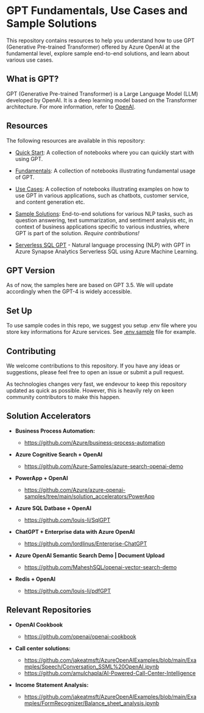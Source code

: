 # GPT Fundamentals, Use Cases and Sample Solutions
This repository contains resources to help you understand how to use GPT (Generative Pre-trained Transformer) offered by Azure OpenAI at the fundamental level, explore sample end-to-end solutions, and learn about various use cases. 

## What is GPT?
GPT (Generative Pre-trained Transformer) is a Large Language Model (LLM) developed by OpenAI. It is a deep learning model based on the Transformer architecture. For more information, refer to [OpenAI](openai.com).

## Resources
The following resources are available in this repository:

- [Quick Start](./quick_start/): A collection of notebooks where you can quickly start with using GPT. 

- [Fundamentals](./fundamentals/): A collection of notebooks illustrating fundamental usage of GPT.

- [Use Cases](./use_cases/): A collection of notebooks illustrating examples on how to use GPT in various applications, such as chatbots, customer service, and content generation etc.

- [Sample Solutions](./solution_accelerators/): End-to-end solutions for various NLP tasks, such as question answering, text summarization, and sentiment analysis etc, in context of business applications specific to various industries, where GPT is part of the solution. *Require contributions!*

- [Serverless SQL GPT](https://github.com/balakreshnan/Samples2023/blob/main/AzureML/serverlesssqlgpt.md) - Natural language processing (NLP) with GPT in Azure Synapse Analytics Serverless SQL using Azure Machine Learning.

## GPT Version
As of now, the samples here are based on GPT 3.5. We will update accordingly when the GPT-4 is widely accessible.

## Set Up
To use sample codes in this repo, we suggest you setup .env file where you store key informations for Azure services. See [.env.sample](./.env.sample) file for example.

## Contributing
We welcome contributions to this repository. If you have any ideas or suggestions, please feel free to open an issue or submit a pull request.

As technologies changes very fast, we endevour to keep this repository updated as quick as possible. However, this is heavily rely on keen community contributors to make this happen.

## Solution Accelerators
- **Business Process Automation:**
   - https://github.com/Azure/business-process-automation
   
- **Azure Cognitive Search + OpenAI**
   - https://github.com/Azure-Samples/azure-search-openai-demo

- **PowerApp + OpenAI**
   - https://github.com/Azure/azure-openai-samples/tree/main/solution_accelerators/PowerApp
   
- **Azure SQL Datbase + OpenAI**
   - https://github.com/louis-li/SqlGPT

- **ChatGPT + Enterprise data with Azure OpenAI**
   - https://github.com/lordlinus/Enterprise-ChatGPT

- **Azure OpenAI Semantic Search Demo | Document Upload**
   - https://github.com/MaheshSQL/openai-vector-search-demo

- **Redis + OpenAI**
   - https://github.com/louis-li/pdfGPT

## Relevant Repositories
- **OpenAI Cookbook**
   -  https://github.com/openai/openai-cookbook

- **Call center solutions:**
   - https://github.com/jakeatmsft/AzureOpenAIExamples/blob/main/Examples/Speech/Conversation_SSML%20OpenAI.ipynb 
   - https://github.com/amulchapla/AI-Powered-Call-Center-Intelligence 

- **Income Statement Analysis:**
   - https://github.com/jakeatmsft/AzureOpenAIExamples/blob/main/Examples/FormRecognizer/Balance_sheet_analysis.ipynb 
